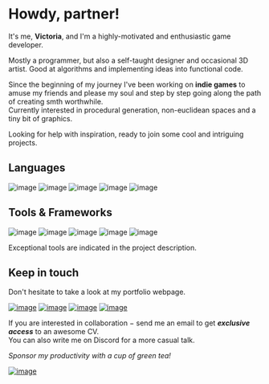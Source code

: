 # Howdy, partner!

It's me, **Victoria**, and I'm a highly-motivated and enthusiastic game developer.

Mostly a programmer, but also a self-taught designer and occasional 3D artist. Good at algorithms and implementing ideas into functional code. 

Since the beginning of my journey I've been working on **indie games** to amuse my friends and please my soul and step by step going along the path of creating smth worthwhile.    
Currently interested in procedural generation, non-euclidean spaces and a tiny bit of graphics.

Looking for help with inspiration, ready to join some cool and intriguing projects. 

## Languages
   
![image](https://img.shields.io/badge/HTML-e33c26?style=for-the-badge&logo=html5&logoColor=white) 
![image](https://img.shields.io/badge/CSS-1572B6?style=for-the-badge&logo=css3&logoColor=white) 
![image](https://img.shields.io/badge/JavaScript-c4b112?style=for-the-badge&logo=javascript&logoColor=white) 
![image](https://img.shields.io/badge/C/C%2B%2B-00599C?style=for-the-badge&logo=c%2B%2B&logoColor=white) 
![image](https://img.shields.io/badge/C%23-239120?style=for-the-badge&logo=c-sharp&logoColor=white) 

## Tools & Frameworks

![image](https://img.shields.io/badge/.NET-512BD4?style=for-the-badge&logo=dotnet&logoColor=white)
![image](https://img.shields.io/badge/Unity-100000?style=for-the-badge&logo=unity&logoColor=white)
![image](https://img.shields.io/badge/blender-%23F5792A.svg?style=for-the-badge&logo=blender&logoColor=white) 
![image](https://img.shields.io/badge/Aseprite-7D929E?style=for-the-badge&logo=aseprite&logoColor=white)
![image](https://img.shields.io/badge/GIT-E44C30?style=for-the-badge&logo=git&logoColor=white) 

Exceptional tools are indicated in the project description.   


## Keep in touch

Don't hesitate to take a look at my portfolio webpage.

[![image](https://img.shields.io/badge/Gmail-D14836?style=for-the-badge&logo=gmail&logoColor=white)](mailto:vyshnovka@gmail.com)
[![image](https://img.shields.io/badge/LinkedIn-0077B5?style=for-the-badge&logo=linkedin&logoColor=white)](https://www.linkedin.com/in/vyshnovka/)
[![image](https://img.shields.io/badge/Discord-7289DA?style=for-the-badge&logo=discord&logoColor=white)](https://discordapp.com/users/344130090583719938/)
[![image](https://img.shields.io/badge/Itch.io-FA5C5C?style=for-the-badge&logo=itchdotio&logoColor=white)](https://vyshnovka.itch.io/)

If you are interested in collaboration − send me an email to get ***exclusive access*** to an awesome CV.   
You can also write me on Discord for a more casual talk.

*Sponsor my productivity with a cup of green tea!*

[![image](https://img.shields.io/badge/Cup_Of_Tea-edae00?style=for-the-badge&logo=buy-me-a-coffee&logoColor=white)](https://www.buymeacoffee.com/vyshnovka)
